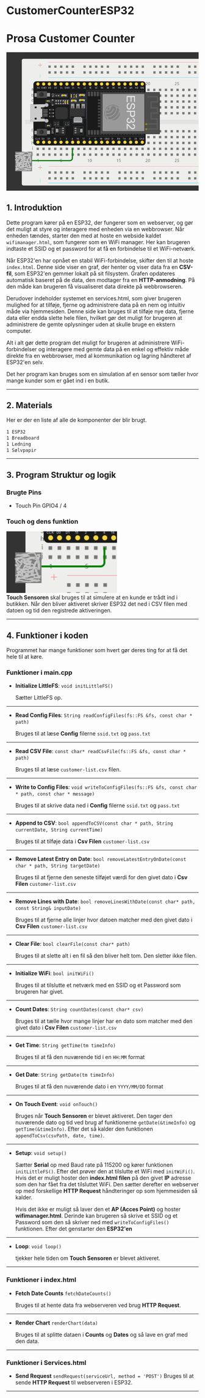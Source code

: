 # CustomerCounterESP32
# Prosa Customer Counter
![alt text](<ESP32 Diagram-1.png>)
## 1. Introduktion
Dette program kører på en ESP32, der fungerer som en webserver, og gør det muligt at styre og interagere med enheden via en webbrowser. Når enheden tændes, starter den med at hoste en webside kaldet `wifimanager.html`, som fungerer som en WiFi manager. Her kan brugeren indtaste et SSID og et password for at få en forbindelse til et WiFi-netværk.

Når ESP32'en har opnået en stabil WiFi-forbindelse, skifter den til at hoste `index.html`. Denne side viser en graf, der henter og viser data fra en **CSV-fil**, som ESP32'en gemmer lokalt på sit filsystem. Grafen opdateres automatisk baseret på de data, den modtager fra en **HTTP-anmodning**. På den måde kan brugeren få visualiseret data direkte på webbrowseren.

Derudover indeholder systemet en services.html, som giver brugeren mulighed for at tilføje, fjerne og administrere data på en nem og intuitiv måde via hjemmesiden. Denne side kan bruges til at tilføje nye data, fjerne data eller endda slette hele filen, hvilket gør det muligt for brugeren at administrere de gemte oplysninger uden at skulle bruge en ekstern computer.

Alt i alt gør dette program det muligt for brugeren at administrere WiFi-forbindelser og interagere med gemte data på en enkel og effektiv måde direkte fra en webbrowser, med al kommunikation og lagring håndteret af ESP32'en selv.


Det her program kan bruges som en simulation af en sensor som tæller hvor mange kunder som er gået ind i en butik.

---

## 2. Materials
Her er der en liste af alle de komponenter der blir brugt.

    1 ESP32
    1 Breadboard
    1 Ledning
    1 Sølvpapir

---

## 3. Program Struktur og logik
### Brugte Pins
* Touch Pin GPIO4 / 4

### Touch og dens funktion
![Touch Sensor](image.png)  
**Touch Sensoren** skal bruges til at simulere at en kunde er trådt ind i butikken. Når den bliver aktiveret skriver ESP32 det ned i CSV filen med datoen og tid den registrede aktiveringen.

---
## 4. Funktioner i koden
Programmet har mange funktioner som hvert gør deres ting for at få det hele til at køre.

### Funktioner i main.cpp
* **Initialize LittleFS**:  `void initLittleFS()`

    Sætter LittleFS op.
---
* **Read Config Files**:  `String readConfigFiles(fs::FS &fs, const char * path)`

    Bruges til at læse **Config** filerne `ssid.txt` og `pass.txt`
---
* **Read CSV File**:  `const char* readCsvFile(fs::FS &fs, const char * path)`

    Bruges til at læse `customer-list.csv` filen.
---
* **Write to Config Files**:  `void writeToConfigFiles(fs::FS &fs, const char * path, const char * message)`

    Bruges til at skrive data ned i **Config** filerne `ssid.txt` og `pass.txt`
---
* **Append to CSV**:  `bool appendToCSV(const char * path, String currentDate, String currentTime)`

    Bruges til at tilføje data i **Csv Filen** `customer-list.csv`
---

* **Remove Latest Entry on Date**:  `bool removeLatestEntryOnDate(const char * path, String targetDate)`

    Bruges til at fjerne den seneste tilføjet værdi for den givet dato i **Csv Filen** `customer-list.csv`
---

* **Remove Lines with Date**:  `bool removeLinesWithDate(const char* path, const String& inputDate)`

    Bruges til at fjerne alle linjer hvor datoen matcher med den givet dato i **Csv Filen** `customer-list.csv`
---

* **Clear File**:  `bool clearFile(const char* path)`

    Bruges til at slette alt i en fil så den bliver helt tom. Den sletter ikke filen.
---

* **Initialize WiFi**:  `bool initWiFi()`

    Bruges til at tilslutte et netværk med en SSID og et Password som brugeren har givet.
---

* **Count Dates**:  `String countDates(const char* csv)`

    Bruges til at tælle hvor mange linjer har en dato som matcher med den givet dato i **Csv Filen** `customer-list.csv`
---

* **Get Time**:  `String getTime(tm timeInfo)`

    Bruges til at få den nuværende tid i en `HH:MM` format
---

* **Get Date**:  `String getDate(tm timeInfo)`

    Bruges til at få den nuværende dato i en `YYYY/MM/DD` format
---

* **On Touch Event**:  `void onTouch()`

    Bruges når **Touch Sensoren** er blevet aktiveret. Den tager den nuværende dato og tid ved brug af funktionerne `getDate(&timeInfo)` og `getTime(&timeInfo)`. Efter det så kalder den funktionen `appendToCsv(csvPath, date, time)`.
---

* **Setup**:  `void setup()`

    Sætter **Serial** op med Baud rate på 115200 og kører funktionen `initLittleFS()`. Efter det prøver den at tilslutte et WiFi med `initWiFi()`. Hvis det er muligt hoster den **index.html filen** på den givet **IP** adresse som den har fået fra det tilsluttet WiFi.
    Den sætter derefter en webserver op med forskellige **HTTP Request** håndteringer op som hjemmesiden så kalder. 

    Hvis det ikke er muligt så laver den et **AP (Acces Point)** og hoster **wifimanager.html**. Derinde kan brugeren så skrive et SSID og et Password som den så skriver ned med `writeToConfigFiles()` funktionen. Efter det genstarter den **ESP32'en**
---

* **Loop**:  `void loop()`
    
    tjekker hele tiden om **Touch Sensoren** er blevet aktiveret.
---

### Funktioner i index.html
* **Fetch Date Counts** `fetchDateCounts()`

    Bruges til at hente data fra webserveren ved brug **HTTP Request**.
---
* **Render Chart** `renderChart(data)`

    Bruges til at splitte dataen i **Counts** og **Dates** og så lave en graf med den data.
---

### Funktioner i Services.html
* **Send Request** `sendRequest(serviceUrl, method = 'POST')`
    Bruges til at sende **HTTP Request** til webserveren i ESP32.
---